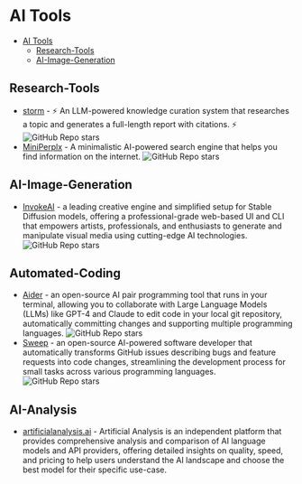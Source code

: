 
# AI Tools

- [AI Tools](#ai-tools)
  - [Research-Tools](#research-tools)
  - [AI-Image-Generation](#ai-image-generation)


## Research-Tools

- [storm](https://github.com/stanford-oval/storm) - ⚡ An LLM-powered knowledge curation system that researches a topic and generates a full-length report with citations. ⚡ ![GitHub Repo stars](https://img.shields.io/github/stars/stanford-oval/storm?style=social)
- [MiniPerplx](https://github.com/zaidmukaddam/miniperplx) - A minimalistic AI-powered search engine that helps you find information on the internet. ![GitHub Repo stars](https://img.shields.io/github/stars/zaidmukaddam/miniperplx?style=social)


## AI-Image-Generation

- [InvokeAI](https://github.com/invoke-ai/InvokeAI) - a leading creative engine and simplified setup for Stable Diffusion models, offering a professional-grade web-based UI and CLI that empowers artists, professionals, and enthusiasts to generate and manipulate visual media using cutting-edge AI technologies. ![GitHub Repo stars](https://img.shields.io/github/stars/invoke-ai/InvokeAI?style=social)

## Automated-Coding

- [Aider](https://github.com/paul-gauthier/aider) - an open-source AI pair programming tool that runs in your terminal, allowing you to collaborate with Large Language Models (LLMs) like GPT-4 and Claude to edit code in your local git repository, automatically committing changes and supporting multiple programming languages. ![GitHub Repo stars](https://img.shields.io/github/stars/paul-gauthier/aider?style=social)
- [Sweep](https://github.com/sweepai/sweep) - an open-source AI-powered software developer that automatically transforms GitHub issues describing bugs and feature requests into code changes, streamlining the development process for small tasks across various programming languages. ![GitHub Repo stars](https://img.shields.io/github/stars/sweepai/sweep?style=social)


## AI-Analysis

- [artificialanalysis.ai](https://artificialanalysis.ai/) - Artificial Analysis is an independent platform that provides comprehensive analysis and comparison of AI language models and API providers, offering detailed insights on quality, speed, and pricing to help users understand the AI landscape and choose the best model for their specific use-case. 

